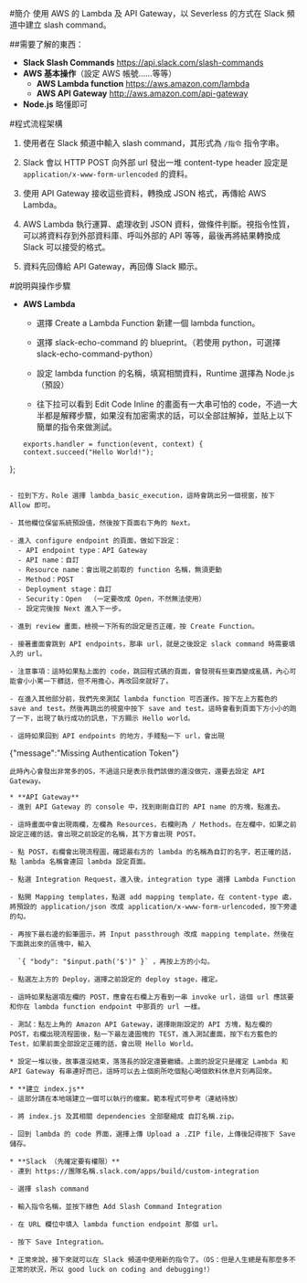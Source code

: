 #簡介
使用 AWS 的 Lambda 及 API Gateway，以 Severless 的方式在 Slack 頻道中建立 slash command。

##需要了解的東西：
* **Slack Slash Commands**   https://api.slack.com/slash-commands
* **AWS 基本操作**（設定 AWS 帳號......等等）
  - **AWS Lambda function** https://aws.amazon.com/lambda
  - **AWS API Gateway** http://aws.amazon.com/api-gateway
* **Node.js** 略懂即可

#程式流程架構
1. 使用者在 Slack 頻道中輸入 slash command，其形式為 `/指令` 指令字串。

2. Slack 會以 HTTP POST 向外部 url 發出一堆 content-type header 設定是 `application/x-www-form-urlencoded` 的資料。

3. 使用 API Gateway 接收這些資料，轉換成 JSON 格式，再傳給 AWS Lambda。   

4. AWS Lambda 執行運算、處理收到 JSON 資料，做條件判斷。視指令性質，可以將資料存到外部資料庫、呼叫外部的 API 等等，最後再將結果轉換成 Slack 可以接受的格式。

5. 資料先回傳給 API Gateway，再回傳 Slack 顯示。

#說明與操作步驟
* **AWS Lambda**
  - 選擇 Create a Lambda Function 新建一個 lambda function。
  
  - 選擇 slack-echo-command 的 blueprint。（若使用 python，可選擇 slack-echo-command-python）
  
  - 設定 lambda function 的名稱，填寫相關資料，Runtime 選擇為 Node.js（預設）
  
  - 往下拉可以看到 Edit Code Inline 的畫面有一大串可怕的 code，不過一大半都是解釋步驟，如果沒有加密需求的話，可以全部註解掉，並貼上以下簡單的指令來做測試。
  
  ```
  exports.handler = function(event, context) {
  context.succeed("Hello World!");
};
  ```
  
  - 拉到下方，Role 選擇 lambda_basic_execution，這時會跳出另一個視窗，按下 Allow 即可。
   
  - 其他欄位保留系統預設值，然後按下頁面右下角的 Next。

  - 進入 configure endpoint 的頁面，做如下設定：
    - API endpoint type：API Gateway
    - API name：自訂
    - Resource name：會出現之前取的 function 名稱，無須更動
    - Method：POST
    - Deployment stage：自訂
    - Security：Open  （一定要改成 Open，不然無法使用）
    - 設定完後按 Next 進入下一步。
    
  - 進到 review 畫面，檢視一下所有的設定是否正確，按 Create Function。
  
  - 接著畫面會跳到 API endpoints，那串 url，就是之後設定 slack command 時需要填入的 url。 
  
  - 注意事項：這時如果點上面的 code，跳回程式碼的頁面，會發現有些東西變成亂碼，內心可能會小小罵一下髒話，但不用擔心，再改回來就好了。

  - 在進入其他部分前，我們先來測試 lambda function 可否運作。按下左上方藍色的 save and test。然後再跳出的視窗中按下 save and test。這時會看到頁面下方小小的跑了一下，出現了執行成功的訊息，下方顯示 Hello world。

  - 這時如果回到 API endpoints 的地方，手賤點一下 url，會出現
  ```
  {"message":"Missing Authentication Token"}
  ```
  此時內心會發出非常多的OS，不過這只是表示我們該做的還沒做完，還要去設定 API Gateway。
  
* **API Gateway**
  - 進到 API Gateway 的 console 中，找到剛剛自訂的 API name 的方塊，點進去。

  - 這時畫面中會出現兩欄，左欄為 Resources，右欄則為 / Methods。在左欄中，如果之前設定正確的話，會出現之前設定的名稱，其下方會出現 POST。

  - 點 POST，右欄會出現流程圖，確認最右方的 lambda 的名稱為自訂的名字，若正確的話，點 lambda 名稱會連回 lambda 設定頁面。

  - 點選 Integration Request，進入後，integration type 選擇 Lambda Function

  - 點開 Mapping templates，點選 add mapping template，在 content-type 處，將預設的 application/json 改成 application/x-www-form-urlencoded，按下旁邊的勾。

  - 再按下最右邊的鉛筆圖示，將 Input passthrough 改成 mapping template，然後在下面跳出來的區塊中，輸入
  
    `{ "body": "$input.path('$')" }` ，再按上方的小勾。

  - 點選左上方的 Deploy，選擇之前設定的 deploy stage，確定。

  - 這時如果點選項左欄的 POST，應會在右欄上方看到一串 invoke url，這個 url 應該要和你在 lambda function endpoint 中那頁的 url 一樣。

  - 測試：點左上角的 Amazon API Gateway，選擇剛剛設定的 API 方塊，點左欄的 POST，右欄出現流程圖後，點一下最左邊圖塊的 TEST，進入測試畫面，按下右方藍色的 Test，如果前面全部設定正確的話，會出現 Hello World。
  
* 設定一堆以後，故事還沒結束，落落長的設定還要繼續。上面的設定只是確定 Lambda 和 API Gateway 有串連好而已，這時可以去上個廁所吃個點心喝個飲料休息片刻再回來。

* **建立 index.js**
  - 這部分請在本地端建立一個可以執行的檔案。範本程式可參考（連結待放）

  - 將 index.js 及其相關 dependencies 全部壓縮成 自訂名稱.zip。

  - 回到 lambda 的 code 界面，選擇上傳 Upload a .ZIP file，上傳後記得按下 Save 儲存。
  
* **Slack （先確定要有權限）**
  - 連到 https://團隊名稱.slack.com/apps/build/custom-integration
  
  - 選擇 slash command
  
  - 輸入指令名稱，並按下綠色 Add Slash Command Integration
 
  - 在 URL 欄位中填入 lambda function endpoint 那個 url。
  
  - 按下 Save Integration。
  
* 正常來說，接下來就可以在 Slack 頻道中使用新的指令了。（OS：但是人生總是有那麼多不正常的狀況，所以 good luck on coding and debugging!）  
  
